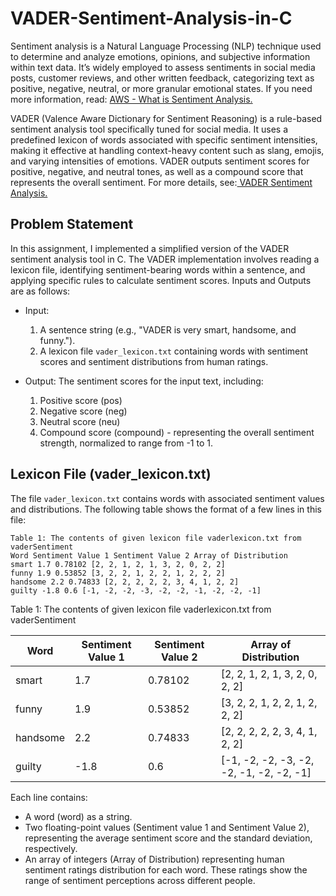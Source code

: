 # VADER-Sentiment-Analysis-in-C
Sentiment analysis is a Natural Language Processing (NLP) technique used to determine and
analyze emotions, opinions, and subjective information within text data. It’s widely employed to
assess sentiments in social media posts, customer reviews, and other written feedback, categorizing
text as positive, negative, neutral, or more granular emotional states. If you need more information,
read: [AWS - What is Sentiment Analysis.](https://aws.amazon.com/what-is/sentiment-analysis/)

VADER (Valence Aware Dictionary for Sentiment Reasoning) is a rule-based sentiment analysis
tool specifically tuned for social media. It uses a predefined lexicon of words associated with specific
sentiment intensities, making it effective at handling context-heavy content such as slang, emojis,
and varying intensities of emotions. VADER outputs sentiment scores for positive, negative, and
neutral tones, as well as a compound score that represents the overall sentiment. For more details,
see:[ VADER Sentiment Analysis.](https://blog.quantinsti.com/vader-sentiment/#:~:text=that%20hot.%E2%80%9D.-,Compound%20VADER%20scores%20for%20analyzing%20sentiment,1%20(most%20extreme%20positive))

## Problem Statement
In this assignment, I implemented a simplified version of the VADER sentiment analysis tool in C. The VADER implementation involves reading a lexicon file, identifying sentiment-bearing words within a sentence, and applying specific rules to calculate sentiment scores. Inputs
and Outputs are as follows:

- Input:
  1. A sentence string (e.g., "VADER is very smart, handsome, and funny.").
  2. A lexicon file `vader_lexicon.txt` containing words with sentiment scores and sentiment distributions from human ratings.
 
- Output: The sentiment scores for the input text, including:
  1. Positive score (pos)
  2. Negative score (neg)
  3. Neutral score (neu)
  4. Compound score (compound) - representing the overall sentiment strength, normalized to range from -1 to 1. 

## Lexicon File (vader_lexicon.txt)
The file `vader_lexicon.txt` contains words with associated sentiment values and distributions. The following table shows the format of a few lines in this file:

```
Table 1: The contents of given lexicon file vaderlexicon.txt from vaderSentiment
Word Sentiment Value 1 Sentiment Value 2 Array of Distribution
smart 1.7 0.78102 [2, 2, 1, 2, 1, 3, 2, 0, 2, 2]
funny 1.9 0.53852 [3, 2, 2, 1, 2, 2, 1, 2, 2, 2]
handsome 2.2 0.74833 [2, 2, 2, 2, 2, 3, 4, 1, 2, 2]
guilty -1.8 0.6 [-1, -2, -2, -3, -2, -2, -1, -2, -2, -1]
```
Table 1: The contents of given lexicon file vaderlexicon.txt from vaderSentiment

|Word    | Sentiment Value 1 | Sentiment Value 2 | Array of Distribution|
|--------|-------------------|-------------------|----------------------|
|smart   | 1.7               |0.78102            | [2, 2, 1, 2, 1, 3, 2, 0, 2, 2] |
|funny   | 1.9               |0.53852 |[3, 2, 2, 1, 2, 2, 1, 2, 2, 2]|
|handsome| 2.2               |0.74833                |[2, 2, 2, 2, 2, 3, 4, 1, 2, 2]|
|guilty  | -1.8              |0.6 |[-1, -2, -2, -3, -2, -2, -1, -2, -2, -1]|


Each line contains:
- A word (word) as a string. 
- Two floating-point values (Sentiment value 1 and Sentiment Value 2), representing the average sentiment score and the standard deviation, respectively.
- An array of integers (Array of Distribution) representing human sentiment ratings distribution for each word. These ratings show the range of sentiment perceptions across different people. 
